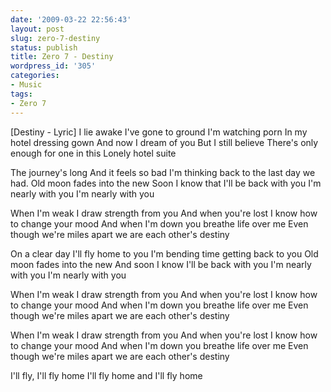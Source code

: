 ```yaml
---
date: '2009-03-22 22:56:43'
layout: post
slug: zero-7-destiny
status: publish
title: Zero 7 - Destiny
wordpress_id: '305'
categories:
- Music
tags:
- Zero 7
---
```




[Destiny - Lyric]
I lie awake
I've gone to ground
I'm watching porn
In my hotel dressing gown
And now I dream of you
But I still believe
There's only enough for one in this
Lonely hotel suite

The journey's long
And it feels so bad
I'm thinking back to the last day we had.
Old moon fades into the new
Soon I know that I'll be back with you
I'm nearly with you
I'm nearly with you

When I'm weak I draw strength from you
And when you're lost I know how to change your mood
And when I'm down you breathe life over me
Even though we're miles apart we are each other's destiny

On a clear day
I'll fly home to you
I'm bending time getting back to you
Old moon fades into the new
And soon I know I'll be back with you
I'm nearly with you
I'm nearly with you

When I'm weak I draw strength from you
And when you're lost I know how to change your mood
And when I'm down you breathe life over me
Even though we're miles apart we are each other's destiny

When I'm weak I draw strength from you
And when you're lost I know how to change your mood
And when I'm down you breathe life over me
Even though we're miles apart we are each other's destiny

I'll fly, I'll fly home
I'll fly home and I'll fly home 
